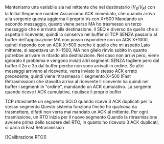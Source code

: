 Manteniamo una variabile sia nel mittente che nel destinatario ($V_S$/$V_R$) con la Initial Sequence number 
Assumiamo ACK immediato, che quando arriva alla sorgente questa aggiorna il proprio Vs con X+500
Mandando un secondo messaggio, questo viene perso MA ho trasmesso un terzo messaggio che è arrivato alla destinazione.
Il SEQ è diverso da quello che si aspetta il ricevente, quindi lo conservo nel buffer di TCP SENZA passarlo al buffer dell'applicazione
MA non posso rispondere con un ACK X+1000, quindi rispondo con un ACK X+500 perche è quello che mi aspetto
Lato mittente, si aspettava un X+1500, MA non glielo rinvio subito in quanto potrebbe arrivare in ritardo alla destinazione. Nel caso non arrivi pero, viene ignorato il problema e vengono inviati altri segmenti SENZA togliere pero dal buffer il 2o e 3o dal buffer perche non sono arrivati in ordine. Se altri messaggi arrivano al ricevente, verra inviato lo stesso ACK errato precedente, quindi viene ritrasmesso il segmento X+500 (Fast Retrasmission) che stavolta arriva al ricevente
Il ricevente ha quindi nel buffer i segmenti in "ordine", mandando un ACK cumulativo. La sorgente quando riceve l ACK cumulativo, ripulisce il proprio buffer 

TCP ritrasmette un segmento SOLO quando riceve 3 ACK duplicati per lo stesso segmento
Questo sistema funziona finche ho qualcosa da trasmettere, difatti non verra mai mandato un ACK al mittente. 
Per ogni trasmissione, un RTO inizia per il nuovo segmento 
Quando la ritrasmissione avviene prima dello scadere dell RTO, in quanto ho ricevuto 3 ACK duplicati, si parla di Fast Retrasmission

[[Calibrazione RTO]]